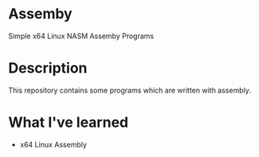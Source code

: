 # Assemby
Simple x64 Linux NASM Assemby Programs

# Description
This repository contains some programs which are written with assembly. 

# What I've learned
- x64 Linux Assembly
